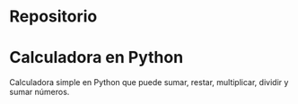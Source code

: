 # Repositorio

# Calculadora en Python

Calculadora simple en Python que puede sumar, restar, multiplicar, dividir y sumar números.
